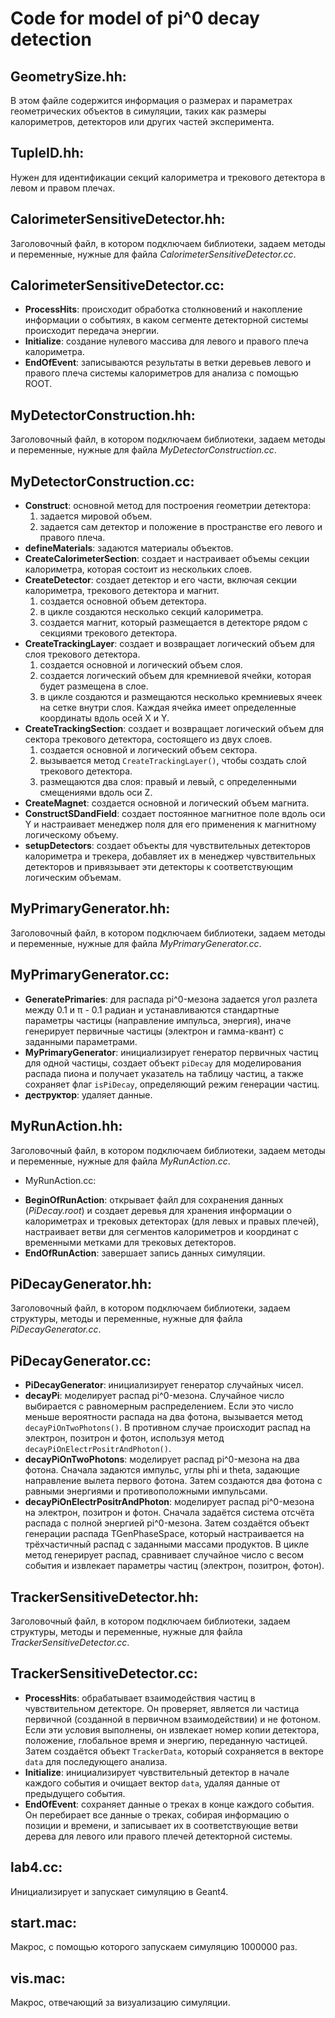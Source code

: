 # Code for model of pi^0 decay detection 

## GeometrySize.hh:
В этом файле содержится информация о размерах и параметрах геометрических объектов в симуляции, таких как размеры калориметров, детекторов или других частей эксперимента.

## TupleID.hh:
Нужен для идентификации секций калориметра и трекового детектора в левом и правом плечах.

## CalorimeterSensitiveDetector.hh:
Заголовочный файл, в котором подключаем библиотеки, задаем методы и переменные, нужные для файла *CalorimeterSensitiveDetector.cc*.

## CalorimeterSensitiveDetector.cc:
- **ProcessHits**: происходит обработка столкновений и накопление информации о событиях, в каком сегменте детекторной системы происходит передача энергии.
- **Initialize**: создание нулевого массива для левого и правого плеча калориметра.
- **EndOfEvent**: записываются результаты в ветки деревьев левого и правого плеча системы калориметров для анализа с помощью ROOT.

## MyDetectorConstruction.hh:
Заголовочный файл, в котором подключаем библиотеки, задаем методы и переменные, нужные для файла *MyDetectorConstruction.cc*.

## MyDetectorConstruction.cc:
- **Construct**: основной метод для построения геометрии детектора:
    1. задается мировой объем.
    2. задается сам детектор и положение в пространстве его левого и правого плеча.
- **defineMaterials**: задаются материалы объектов.
- **CreateCalorimeterSection**: создает и настраивает объемы секции калориметра, которая состоит из нескольких слоев.
- **CreateDetector**: создает детектор и его части, включая секции калориметра, трекового детектора и магнит.
    1. создается основной объем детектора.
    2. в цикле создаются несколько секций калориметра.
    3. создается магнит, который размещается в детекторе рядом с секциями трекового детектора.
- **CreateTrackingLayer**: создает и возвращает логический объем для слоя трекового детектора.
    1. создается основной и логический объем слоя.
    2. создается логический объем для кремниевой ячейки, которая будет размещена в слое.
    3. в цикле создаются и размещаются несколько кремниевых ячеек на сетке внутри слоя. Каждая ячейка имеет определенные координаты вдоль осей X и Y.
- **CreateTrackingSection**: создает и возвращает логический объем для сектора трекового детектора, состоящего из двух слоев.
    1. создается основной и логический объем сектора.
    2. вызывается метод `CreateTrackingLayer()`, чтобы создать слой трекового детектора.
    3. размещаются два слоя: правый и левый, с определенными смещениями вдоль оси Z.
- **CreateMagnet**: создается основной и логический объем магнита.
- **ConstructSDandField**: создает постоянное магнитное поле вдоль оси Y и настраивает менеджер поля для его применения к магнитному логическому объему. 
- **setupDetectors**: создает объекты для чувствительных детекторов калориметра и трекера, добавляет их в менеджер чувствительных детекторов и привязывает эти детекторы к соответствующим логическим объемам.

## MyPrimaryGenerator.hh:
Заголовочный файл, в котором подключаем библиотеки, задаем методы и переменные, нужные для файла *MyPrimaryGenerator.cc*.

## MyPrimaryGenerator.cc:
- **GeneratePrimaries**: для распада pi^0-мезона задается угол разлета между 0.1 и π - 0.1 радиан и устанавливаются стандартные параметры частицы (направление импульса, энергия), иначе генерирует первичные частицы (электрон и гамма-квант) с заданными параметрами.
- **MyPrimaryGenerator**: инициализирует генератор первичных частиц для одной частицы, создает объект `piDecay` для моделирования распада пиона и получает указатель на таблицу частиц, а также сохраняет флаг `isPiDecay`, определяющий режим генерации частиц.
- **деструктор**: удаляет данные.

## MyRunAction.hh:
Заголовочный файл, в котором подключаем библиотеки, задаем методы и переменные, нужные для файла *MyRunAction.cc*.

* MyRunAction.cc:
- **BeginOfRunAction**: открывает файл для сохранения данных (*PiDecay.root*) и создает деревья для хранения информации о калориметрах и трековых детекторах (для левых и правых плечей), настраивает ветви для сегментов калориметров и координат с временными метками для трековых детекторов.
- **EndOfRunAction**: завершает запись данных симуляции.

## PiDecayGenerator.hh:
Заголовочный файл, в котором подключаем библиотеки, задаем структуры, методы и переменные, нужные для файла *PiDecayGenerator.cc*.

## PiDecayGenerator.cc:
- **PiDecayGenerator**: инициализирует генератор случайных чисел.
- **decayPi**: моделирует распад pi^0-мезона. Случайное число выбирается с равномерным распределением. Если это число меньше вероятности распада на два фотона, вызывается метод `decayPiOnTwoPhotons()`. В противном случае происходит распад на электрон, позитрон и фотон, используя метод `decayPiOnElectrPositrAndPhoton()`.
- **decayPiOnTwoPhotons**: моделирует распад pi^0-мезона на два фотона. Сначала задаются импульс, углы phi и theta, задающие направление вылета первого фотона. Затем создаются два фотона с равными энергиями и противоположными импульсами. 
- **decayPiOnElectrPositrAndPhoton**: моделирует распад pi^0-мезона на электрон, позитрон и фотон. Сначала задаётся система отсчёта распада с полной энергией pi^0-мезона. Затем создаётся объект генерации распада TGenPhaseSpace, который настраивается на трёхчастичный распад с заданными массами продуктов. В цикле метод генерирует распад, сравнивает случайное число с весом события и извлекает параметры частиц (электрон, позитрон, фотон).

## TrackerSensitiveDetector.hh:
Заголовочный файл, в котором подключаем библиотеки, задаем структуры, методы и переменные, нужные для файла *TrackerSensitiveDetector.cc*.

## TrackerSensitiveDetector.cc:
- **ProcessHits**: обрабатывает взаимодействия частиц в чувствительном детекторе. Он проверяет, является ли частица первичной (созданной в первичном взаимодействии) и не фотоном. Если эти условия выполнены, он извлекает номер копии детектора, положение, глобальное время и энергию, переданную частицей. Затем создаётся объект `TrackerData`, который сохраняется в векторе `data` для последующего анализа.
- **Initialize**: инициализирует чувствительный детектор в начале каждого события и очищает вектор `data`, удаляя данные от предыдущего события.
- **EndOfEvent**: сохраняет данные о треках в конце каждого события. Он перебирает все данные о треках, собирая информацию о позиции и времени, и записывает их в соответствующие ветви дерева для левого или правого плечей детекторной системы.

## lab4.cc:
Инициализирует и запускает симуляцию в Geant4.

## start.mac:
Макрос, с помощью которого запускаем симуляцию 1000000 раз.

## vis.mac:
Макрос, отвечающий за визуализацию симуляции.
